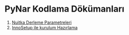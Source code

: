 # PyNar Kodlama Dökümanları
1. [Nuitka Derleme Parametreleri](Nuitka)
2. [InnoSetup ile kurulum Hazırlama](InnoSetup)
